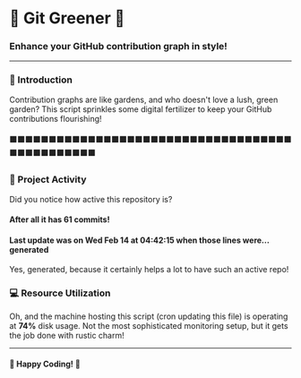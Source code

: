 # 🌱 Git Greener 🌿
### Enhance your GitHub contribution graph in style!

---

### 🎨 Introduction
Contribution graphs are like gardens, and who doesn't love a lush, green garden? This script sprinkles some digital fertilizer to keep your GitHub contributions flourishing!

#### 🟩🟩🟩🟩🟩🟩🟩🟩🟩🟩🟩🟩🟩🟩🟩🟩🟩🟩🟩🟩🟩🟩🟩🟩🟩🟩🟩🟩🟩🟩🟩🟩🟩🟩🟩🟩🟩🟩🟩🟩🟩🟩🟩🟩🟩🟩🟩

### 🚀 Project Activity
Did you notice how active this repository is?
#### After all it has 61 commits!

#### Last update was on Wed Feb 14 at 04:42:15 when those lines were... generated

Yes, generated, because it certainly helps a lot to have such an active repo!

### 💻 Resource Utilization
Oh, and the machine hosting this script (cron updating this file) is operating at **74%** disk usage.
Not the most sophisticated monitoring setup, but it gets the job done with rustic charm!

---

#### 🌟 Happy Coding! 🌟
